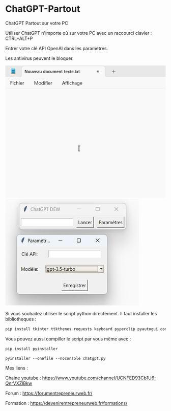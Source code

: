 # ChatGPT-Partout
ChatGPT Partout sur votre PC

Utiliser ChatGPT n'importe où sur votre PC avec un raccourci clavier : CTRL+ALT+P

Entrer votre clé API OpenAI dans les paramètres. 

Les antivirus peuvent le bloquer.

![Screenshot](screenshot1.gif)
![Screenshot](screenshot2.jpg)


Si vous souhaitez utiliser le script python directement. Il faut installer les bibliotheques :

``` python
pip install tkinter ttkthemes requests keyboard pyperclip pyautogui configparser
```

Vous pouvez aussi compiller le script par vous même avec : 

```
pip install pyinstaller
```

```
pyinstaller --onefile --noconsole chatgpt.py
```

Mes liens :

Chaine youtube : https://www.youtube.com/channel/UCNFED93Cb1U6-QnrVXZlBkw

Forum : https://forumentrepreneurweb.fr/

Formation : https://devenirentrepreneurweb.fr/formations/
